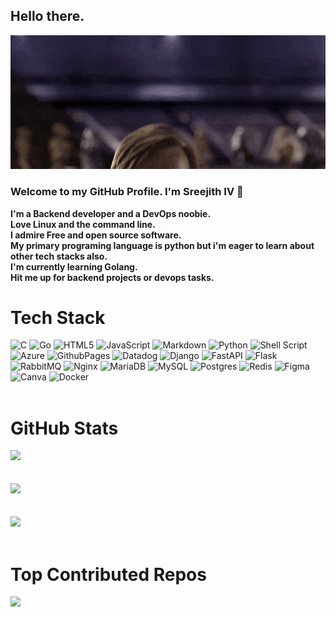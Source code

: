 ## Hello there.
![](hello.gif)
### Welcome to my GitHub Profile. I'm Sreejith IV 👋
**I'm a Backend developer and a DevOps noobie.**\
**Love Linux and the command line.**\
**I admire Free and open source software.**\
**My primary programing language is python but i'm eager to learn about other tech stacks also.**\
**I'm currently learning Golang.**\
**Hit me up for backend projects or devops tasks.**
# Tech Stack
![C](https://img.shields.io/badge/c-%2300599C.svg?style=flat-square&logo=c&logoColor=white) ![Go](https://img.shields.io/badge/go-%2300ADD8.svg?style=flat-square&logo=go&logoColor=white) ![HTML5](https://img.shields.io/badge/html5-%23E34F26.svg?style=flat-square&logo=html5&logoColor=white) ![JavaScript](https://img.shields.io/badge/javascript-%23323330.svg?style=flat-square&logo=javascript&logoColor=%23F7DF1E) ![Markdown](https://img.shields.io/badge/markdown-%23000000.svg?style=flat-square&logo=markdown&logoColor=white) ![Python](https://img.shields.io/badge/python-3670A0?style=flat-square&logo=python&logoColor=ffdd54) ![Shell Script](https://img.shields.io/badge/shell_script-%23121011.svg?style=flat-square&logo=gnu-bash&logoColor=white) ![Azure](https://img.shields.io/badge/azure-%230072C6.svg?style=flat-square&logo=microsoftazure&logoColor=white) ![GithubPages](https://img.shields.io/badge/github%20pages-121013?style=flat-square&logo=github&logoColor=white) ![Datadog](https://img.shields.io/badge/datadog-%23632CA6.svg?style=flat-square&logo=datadog&logoColor=white) ![Django](https://img.shields.io/badge/django-%23092E20.svg?style=flat-square&logo=django&logoColor=white) ![FastAPI](https://img.shields.io/badge/FastAPI-005571?style=flat-square&logo=fastapi) ![Flask](https://img.shields.io/badge/flask-%23000.svg?style=flat-square&logo=flask&logoColor=white) ![RabbitMQ](https://img.shields.io/badge/rabbitmq-FF6600?style=flat-square&logo=rabbitmq&logoColor=white) ![Nginx](https://img.shields.io/badge/nginx-%23009639.svg?style=flat-square&logo=nginx&logoColor=white) ![MariaDB](https://img.shields.io/badge/MariaDB-003545?style=flat-square&logo=mariadb&logoColor=white) ![MySQL](https://img.shields.io/badge/mysql-%2300000f.svg?style=flat-square&logo=mysql&logoColor=white) ![Postgres](https://img.shields.io/badge/postgres-%23316192.svg?style=flat-square&logo=postgresql&logoColor=white) ![Redis](https://img.shields.io/badge/redis-%23DD0031.svg?style=flat-square&logo=redis&logoColor=white) ![Figma](https://img.shields.io/badge/figma-%23F24E1E.svg?style=flat-square&logo=figma&logoColor=white) ![Canva](https://img.shields.io/badge/Canva-%2300C4CC.svg?style=flat-square&logo=Canva&logoColor=white) ![Docker](https://img.shields.io/badge/docker-%230db7ed.svg?style=flat-square&logo=docker&logoColor=white)
\
&nbsp;
# GitHub Stats
![](https://github-readme-stats.vercel.app/api?username=pzerone&theme=swift&hide_border=false&include_all_commits=true&count_private=true)<br/>
\
&nbsp;
\
![](https://github-readme-streak-stats.herokuapp.com/?user=pzerone&theme=swift&hide_border=false)<br/>
\
&nbsp;
\
![](https://github-readme-stats.vercel.app/api/top-langs/?username=pzerone&theme=swift&hide_border=false&include_all_commits=true&count_private=true&layout=compact)
\
&nbsp;

# Top Contributed Repos
![](https://github-contributor-stats.vercel.app/api?username=pzerone&limit=5&theme=matrix&combine_all_yearly_contributions=true)
